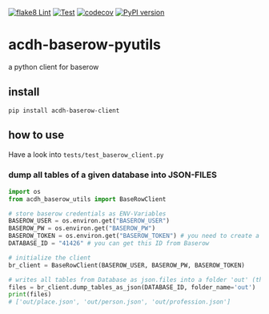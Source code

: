 [![flake8 Lint](https://github.com/acdh-oeaw/acdh-baserow-pyutils/actions/workflows/lint.yml/badge.svg)](https://github.com/acdh-oeaw/acdh-baserow-pyutils/actions/workflows/lint.yml)
[![Test](https://github.com/acdh-oeaw/acdh-baserow-pyutils/actions/workflows/test.yml/badge.svg)](https://github.com/acdh-oeaw/acdh-baserow-pyutils/actions/workflows/test.yml)
[![codecov](https://codecov.io/github/acdh-oeaw/acdh-baserow-pyutils/branch/main/graph/badge.svg?token=8B1K7Y36HN)](https://codecov.io/github/acdh-oeaw/acdh-baserow-pyutils)
[![PyPI version](https://badge.fury.io/py/acdh-baserow-pyutils.svg)](https://badge.fury.io/py/acdh-baserow-pyutils)

# acdh-baserow-pyutils
a python client for baserow

## install

`pip install acdh-baserow-client`


## how to use

Have a look into `tests/test_baserow_client.py`

### dump all tables of a given database into JSON-FILES

```python
import os
from acdh_baserow_utils import BaseRowClient

# store baserow credentials as ENV-Variables
BASEROW_USER = os.environ.get("BASEROW_USER")
BASEROW_PW = os.environ.get("BASEROW_PW")
BASEROW_TOKEN = os.environ.get("BASEROW_TOKEN") # you need to create a token via baserow
DATABASE_ID = "41426" # you can get this ID from Baserow

# initialize the client
br_client = BaseRowClient(BASEROW_USER, BASEROW_PW, BASEROW_TOKEN)

# writes all tables from Database as json.files into a folder 'out' (the folder needs to exist!) and returns a list of the file names
files = br_client.dump_tables_as_json(DATABASE_ID, folder_name='out')
print(files)
# ['out/place.json', 'out/person.json', 'out/profession.json']
```

